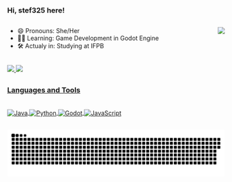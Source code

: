 ### Hi, stef325 here!
##
<div>
  <a href="" target="_blank"><img align="right" src="https://img.shields.io/badge/Discord-7289DA?style=for-the-badge&logo=discord&logoColor=white" target="_blank"></a> 
</div>

- 😄 Pronouns: She/Her
- 👩‍💻 Learning: Game Development in Godot Engine
- 🛠 Actualy in: Studying at IFPB

##
<!-- Github Stats ------------------------------------------------------------------------------------------------------------- -->
<div>
  <a href="https://github.com/stef325">
  <img height="145em" src="https://github-readme-stats.vercel.app/api?username=stef325&title_color=2069d6&text_color=193d91&bg_color=0a0d12&hide_border=true&border_radius=0&show_icons=true"/>
  <img height="145em" src="https://github-readme-stats.vercel.app/api/top-langs/?username=stef325&layout=compact&langs_count=7&text_color=193d91&bg_color=0a0d12&hide_border=true&border_radius=0"/>
</div>
<!-- -------------------------------------------------------------------------------------------------------------------------- -->
  
##
  ### Languages and Tools
<!-- Laguages and tools icons ------------------------------------------------------------------------------------------------- -->
<div style="display: inline_block"><br>
  <img align="center" alt="Java" height="40" width="40" src="https://cdn.jsdelivr.net/gh/devicons/devicon/icons/java/java-original.svg">
  <img align="center" alt="Python" height="40" width="40" src="https://cdn.jsdelivr.net/gh/devicons/devicon/icons/python/python-original.svg">
  <img align="center" alt="Godot" height="40" width="40" src="https://cdn.jsdelivr.net/gh/devicons/devicon/icons/godot/godot-original.svg">
  <img align="center" alt="JavaScript" height="40" width="40" src="https://cdn.jsdelivr.net/gh/devicons/devicon/icons/javascript/javascript-original.svg">
 <!--
  <img align="right" alt="Rafa-yoda" src="https://cdn.discordapp.com/attachments/795358919417397249/825430589581688872/hi.gif">
  <link rel="stylesheet" href="https://cdn.jsdelivr.net/gh/devicons/devicon@v2.13.0/devicon.min.css"> -->
  
</div>
<!-- -------------------------------------------------------------------------------------------------------------------------- -->

  
  
##
![Snake animation](https://github.com/stef325/stef325/blob/output/github-contribution-grid-snake.svg)
